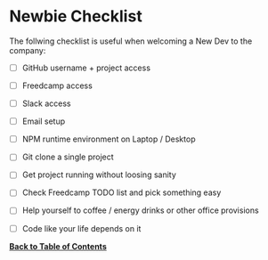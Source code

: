 Newbie Checklist
================

The follwing checklist is useful when welcoming a New Dev to the company:

- [ ] GitHub username + project access
- [ ] Freedcamp access
- [ ] Slack access
- [ ] Email setup
- [ ] NPM runtime environment on Laptop / Desktop
- [ ] Git clone a single project
- [ ] Get project running without loosing sanity
- [ ] Check Freedcamp TODO list and pick something easy
- [ ] Help yourself to coffee / energy drinks or other office provisions
- [ ] Code like your life depends on it


**[Back to Table of Contents](../index.md)**
